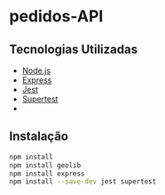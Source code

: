 # pedidos-API

## Tecnologias Utilizadas

- [Node.js](https://nodejs.org/)
- [Express](https://expressjs.com/)
- [Jest](https://jestjs.io/)
- [Supertest](https://github.com/visionmedia/supertest)
- 
## Instalação

```bash
npm install
npm install geolib
npm install express
npm install --save-dev jest supertest
